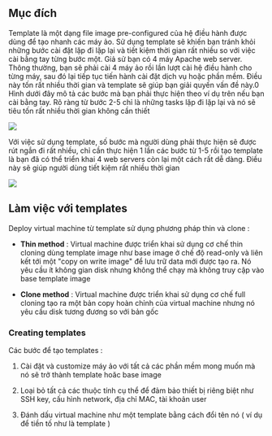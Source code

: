 ## Mục đích

Template là một dạng file image pre-configured của hệ điều hành được dùng để tạo nhanh các máy ảo. Sử dụng template sẽ khiến bạn tránh khỏi những bước cài đặt lặp đi lặp lại và tiết kiệm thời gian rất nhiều so với việc cài bằng tay từng bước một.
Giả sử bạn có 4 máy Apache web server. Thông thường, bạn sẽ phải cài 4 máy ảo rồi lần lượt cài hệ điều hành cho từng máy, sau đó lại tiếp tục tiến hành cài đặt dịch vụ hoặc phần mềm. Điều này tốn rất nhiều thời gian và template sẽ giúp bạn giải quyến vấn đề này.0
Hình dưới đây mô tả các bước mà bạn phải thực hiện theo ví dụ trên nếu bạn cài bằng tay. Rõ ràng từ bước 2-5 chỉ là những tasks lặp đi lặp lại và nó sẽ tiêu tốn rất nhiều thời gian không cần thiết

<img src="https://github.com/vjnkvt/Images/blob/master/templatewebserver.png">

Với việc sử dụng template, số bước mà người dùng phải thực hiện sẽ được rút ngắn đi rất nhiều, chỉ cần thực hiện 1 lần các bước từ 1-5 rồi tạo template là bạn đã có thể triển khai 4 web servers còn lại một cách rất dễ dàng. Điều này sẽ giúp người dùng tiết kiệm rất nhiều thời gian

<img src="https://github.com/vjnkvt/Images/blob/master/templatewebserver2.png">

## Làm việc với templates

Deploy virtual machine từ template sử dụng phương pháp thin và clone : 

- **Thin method** : Virtual machine được triển khai sử dụng cơ chế thin cloning dùng template image như base image ở chế độ read-only và liên kết tới một "copy on write image" để lưu trữ data mới được tạo ra. Nó yêu cầu ít không gian disk nhưng không thể chạy mà không truy cập vào base template image

- **Clone method** : Virtual machine được triển khai sử dụng cơ chế full cloning tạo ra một bản copy hoàn chỉnh của virtual machine nhưng nó yêu cầu disk tương đương so với bản gốc

### Creating templates

Các bước để tạo templates :

1. Cài đặt và customize máy ảo với tất cả các phần mềm mong muốn mà nó sẽ trở thành template hoăc base image

2. Loại bỏ tất cả các thuộc tính cụ thể để đảm bảo thiết bị riêng biệt như SSH key, cấu hình network, địa chỉ MAC, tài khoản user 

3. Đánh dấu virtual machine như một template bằng cách đổi tên nó ( ví dụ để tiền tố như là template )

